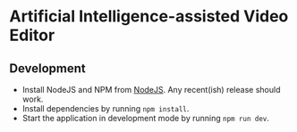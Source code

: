 # Artificial Intelligence-assisted Video Editor

## Development

- Install NodeJS and NPM from [NodeJS](https://nodejs.org/en). Any recent(ish) release should work.
- Install dependencies by running `npm install`.
- Start the application in development mode by running `npm run dev`.
